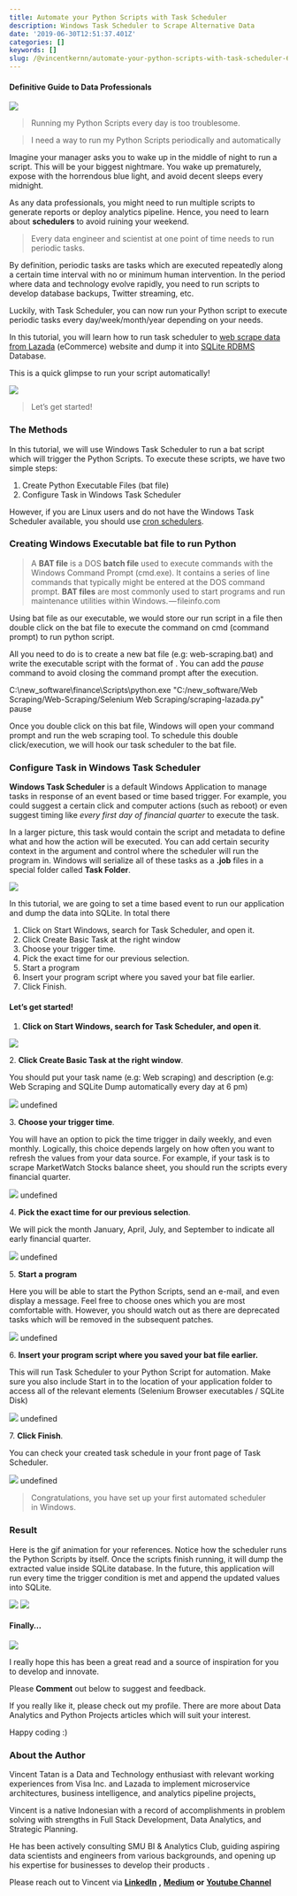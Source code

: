 ```yaml
---
title: Automate your Python Scripts with Task Scheduler
description: Windows Task Scheduler to Scrape Alternative Data
date: '2019-06-30T12:51:37.401Z'
categories: []
keywords: []
slug: /@vincentkernn/automate-your-python-scripts-with-task-scheduler-661d0a40b279
---
```


#### Definitive Guide to Data Professionals

![](img\0__FXOxBCj7qoODjAfH.jpg)

> Running my Python Scripts every day is too troublesome.

> I need a way to run my Python Scripts periodically and automatically

Imagine your manager asks you to wake up in the middle of night to run a script. This will be your biggest nightmare. You wake up prematurely, expose with the horrendous blue light, and avoid decent sleeps every midnight.

As any data professionals, you might need to run multiple scripts to generate reports or deploy analytics pipeline. Hence, you need to learn about **schedulers** to avoid ruining your weekend.

> Every data engineer and scientist at one point of time needs to run periodic tasks.

By definition, periodic tasks are tasks which are executed repeatedly along a certain time interval with no or minimum human intervention. In the period where data and technology evolve rapidly, you need to run scripts to develop database backups, Twitter streaming, etc.

Luckily, with Task Scheduler, you can now run your Python script to execute periodic tasks every day/week/month/year depending on your needs.

In this tutorial, you will learn how to run task scheduler to [web scrape data from Lazada](https://towardsdatascience.com/in-10-minutes-web-scraping-with-beautiful-soup-and-selenium-for-data-professionals-8de169d36319) (eCommerce) website and dump it into [SQLite RDBMS](https://towardsdatascience.com/relational-database-management-rdbms-basic-for-data-professionals-aca3567f03da) Database.

This is a quick glimpse to run your script automatically!

![](img\1__4mMQZUInec491zWyb2pufQ.gif)

> Let’s get started!

### The Methods

In this tutorial, we will use Windows Task Scheduler to run a bat script which will trigger the Python Scripts. To execute these scripts, we have two simple steps:

1.  Create Python Executable Files (bat file)
2.  Configure Task in Windows Task Scheduler

However, if you are Linux users and do not have the Windows Task Scheduler available, you should use [cron schedulers](https://medium.com/@Ratik96/https-medium-com-ratik96-scheduling-jobs-with-crontab-on-macos-add5a8b26c30).

### Creating Windows Executable bat file to run Python

> A **BAT file** is a DOS **batch file** used to execute commands with the Windows Command Prompt (cmd.exe). It contains a series of line commands that typically might be entered at the DOS command prompt. **BAT files** are most commonly used to start programs and run maintenance utilities within Windows. — fileinfo.com

Using bat file as our executable, we would store our run script in a file then double click on the bat file to execute the command on cmd (command prompt) to run python script.

All you need to do is to create a new bat file (e.g: web-scraping.bat) and write the executable script with the format of **<Your Python.exe Location> <Your python Scripts Location>** . You can add the _pause_ command to avoid closing the command prompt after the execution.

C:\\new\_software\\finance\\Scripts\\python.exe "C:/new\_software/Web Scraping/Web-Scraping/Selenium Web Scraping/scraping-lazada.py"  
pause

Once you double click on this bat file, Windows will open your command prompt and run the web scraping tool. To schedule this double click/execution, we will hook our task scheduler to the bat file.

### Configure Task in Windows Task Scheduler

**Windows Task Scheduler** is a default Windows Application to manage tasks in response of an event based or time based trigger. For example, you could suggest a certain click and computer actions (such as reboot) or even suggest timing like _every first day of financial quarter_ to execute the task.

In a larger picture, this task would contain the script and metadata to define what and how the action will be executed. You can add certain security context in the argument and control where the scheduler will run the program in. Windows will serialize all of these tasks as a **.job** files in a special folder called **Task Folder**.

![](img\1__F__gCBEpQioL5bfrKTBwW2w.png)

In this tutorial, we are going to set a time based event to run our application and dump the data into SQLite. In total there

1.  Click on Start Windows, search for Task Scheduler, and open it.
2.  Click Create Basic Task at the right window
3.  Choose your trigger time.
4.  Pick the exact time for our previous selection.
5.  Start a program
6.  Insert your program script where you saved your bat file earlier.
7.  Click Finish.

#### Let’s get started!

1.  **Click on Start Windows, search for Task Scheduler, and open it**.

![](img\1__mZQ2Zy5su6r8QzCaGpLckw.png)

2\. **Click Create Basic Task at the right window**.

You should put your task name (e.g: Web scraping) and description (e.g: Web Scraping and SQLite Dump automatically every day at 6 pm)

![](img\1__rcZMqC46mIHnEkvTCNY87w.png)
undefined

3\. **Choose your trigger time**.

You will have an option to pick the time trigger in daily weekly, and even monthly. Logically, this choice depends largely on how often you want to refresh the values from your data source. For example, if your task is to scrape MarketWatch Stocks balance sheet, you should run the scripts every financial quarter.

![](img\1__xVl7Y3UWv4dGDV9GFCE8Ww.png)
undefined

4\. **Pick the exact time for our previous selection**.

We will pick the month January, April, July, and September to indicate all early financial quarter.

![](img\1__AJt6qLbO4lyBF4tI0x3BwQ.png)
undefined

5\. **Start a program**

Here you will be able to start the Python Scripts, send an e-mail, and even display a message. Feel free to choose ones which you are most comfortable with. However, you should watch out as there are deprecated tasks which will be removed in the subsequent patches.

![](img\1__qvt7Z6rQE__MpoNqONhXd8w.png)
undefined

6\. **Insert your program script where you saved your bat file earlier.**

This will run Task Scheduler to your Python Script for automation. Make sure you also include Start in to the location of your application folder to access all of the relevant elements (Selenium Browser executables / SQLite Disk)

![](img\1__FlaW7UWGzgUNJqmyT7LM7A.png)
undefined

7\. **Click Finish**.

You can check your created task schedule in your front page of Task Scheduler.

![](img\1__bXZJFbumCoG36syta__GlwA.png)
undefined

> Congratulations, you have set up your first automated scheduler in Windows.

### Result

Here is the gif animation for your references. Notice how the scheduler runs the Python Scripts by itself. Once the scripts finish running, it will dump the extracted value inside SQLite database. In the future, this application will run every time the trigger condition is met and append the updated values into SQLite.

![](img\1__4mMQZUInec491zWyb2pufQ.gif)
![](img\1__kmgbxc__M5JWRCzTG5EL3yw.png)

#### Finally…

![](img\0__GyLaSQxHu0RWXVGY.jpg)

I really hope this has been a great read and a source of inspiration for you to develop and innovate.

Please **Comment** out below to suggest and feedback.

If you really like it, please check out my profile. There are more about Data Analytics and Python Projects articles which will suit your interest.

Happy coding :)

### About the Author

Vincent Tatan is a Data and Technology enthusiast with relevant working experiences from Visa Inc. and Lazada to implement microservice architectures, business intelligence, and analytics pipeline projects[.](https://bit.ly/2I8jkWV.)

Vincent is a native Indonesian with a record of accomplishments in problem solving with strengths in Full Stack Development, Data Analytics, and Strategic Planning.

He has been actively consulting SMU BI & Analytics Club, guiding aspiring data scientists and engineers from various backgrounds, and opening up his expertise for businesses to develop their products .

Please reach out to Vincent via [**LinkedIn**](http://www.linkedin.com/in/vincenttatan/) **,** [**Medium**](https://medium.com/@vincentkernn) **or** [**Youtube Channel**](https://www.youtube.com/user/vincelance1/videos)